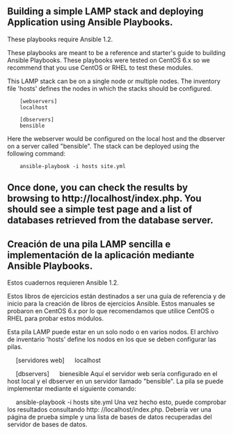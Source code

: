 Building a simple LAMP stack and deploying Application using Ansible Playbooks.
-------------------------------------------

These playbooks require Ansible 1.2.

These playbooks are meant to be a reference and starter's guide to building
Ansible Playbooks. These playbooks were tested on CentOS 6.x so we recommend
that you use CentOS or RHEL to test these modules.

This LAMP stack can be on a single node or multiple nodes. The inventory file
'hosts' defines the nodes in which the stacks should be configured.

        [webservers]
        localhost

        [dbservers]
        bensible

Here the webserver would be configured on the local host and the dbserver on a
server called "bensible". The stack can be deployed using the following
command:

        ansible-playbook -i hosts site.yml

Once done, you can check the results by browsing to http://localhost/index.php.
You should see a simple test page and a list of databases retrieved from the
database server.
-------------------------------------------

Creación de una pila LAMP sencilla e implementación de la aplicación mediante Ansible Playbooks.
-------------------------------------------
Estos cuadernos requieren Ansible 1.2.

Estos libros de ejercicios están destinados a ser una guía de referencia y de inicio para la creación de libros de ejercicios Ansible. Estos manuales se probaron en CentOS 6.x por lo que recomendamos que utilice CentOS o RHEL para probar estos módulos.

Esta pila LAMP puede estar en un solo nodo o en varios nodos. El archivo de inventario 'hosts' define los nodos en los que se deben configurar las pilas.

     [servidores web]
     localhost

     [dbservers]
     bienesible
Aquí el servidor web sería configurado en el host local y el dbserver en un servidor llamado "bensible". La pila se puede implementar mediante el siguiente comando:

     ansible-playbook -i hosts site.yml
Una vez hecho esto, puede comprobar los resultados consultando http: //localhost/index.php. Debería ver una página de prueba simple y una lista de bases de datos recuperadas del servidor de bases de datos.
